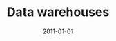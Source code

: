 ---
# Documentation: https://wowchemy.com/docs/managing-content/

title: Data warehouses
subtitle: ''
summary: ''
authors:
- kazienko
- brodka
tags: []
categories: []
date: '2011-01-01'
lastmod: 2022-10-07T05:44:02Z
featured: false
draft: false

# Featured image
# To use, add an image named `featured.jpg/png` to your page's folder.
# Focal points: Smart, Center, TopLeft, Top, TopRight, Left, Right, BottomLeft, Bottom, BottomRight.
image:
  caption: ''
  focal_point: ''
  preview_only: false

# Projects (optional).
#   Associate this post with one or more of your projects.
#   Simply enter your project's folder or file name without extension.
#   E.g. `projects = ["internal-project"]` references `content/project/deep-learning/index.md`.
#   Otherwise, set `projects = []`.
projects: []
publishDate: '2022-10-07T05:44:01.279810Z'
publication_types:
- '5'
abstract: ''
publication: '*Wrocław University of Technology ;*'
links:
- name: URL
  url: http://www.dbc.wroc.pl/publication/26188
---
